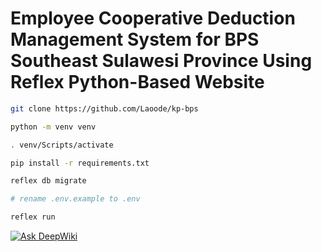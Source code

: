 # Employee Cooperative Deduction Management System for BPS Southeast Sulawesi Province Using Reflex Python-Based Website

```bash
git clone https://github.com/Laoode/kp-bps

python -m venv venv

. venv/Scripts/activate

pip install -r requirements.txt

reflex db migrate

# rename .env.example to .env

reflex run
```
[![Ask DeepWiki](https://deepwiki.com/badge.svg)](https://deepwiki.com/Laoode/kp-bps)
